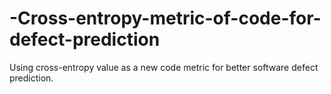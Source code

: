# -Cross-entropy-metric-of-code-for-defect-prediction
Using cross-entropy value as a new code metric for better software defect prediction.
